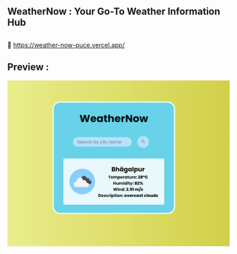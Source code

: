 ## WeatherNow : Your Go-To Weather Information Hub

##
🔗 https://weather-now-puce.vercel.app/

## Preview :
![output](https://github.com/RajeevRanjan5642/WeatherNow/blob/main/images/demo.png)
